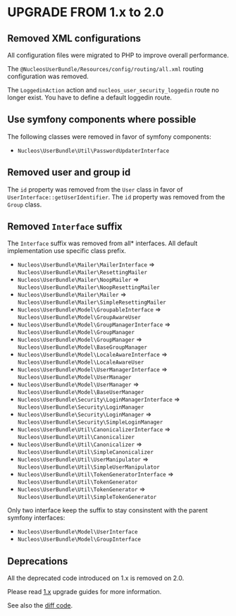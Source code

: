 UPGRADE FROM 1.x to 2.0
=======================

## Removed XML configurations

All configuration files were migrated to PHP to improve overall performance.

The `@NucleosUserBundle/Resources/config/routing/all.xml` routing configuration was removed.

The `LoggedinAction` action and `nucleos_user_security_loggedin` route no longer exist.
You have to define a default loggedin route.

## Use symfony components where possible

The following classes were removed in favor of symfony components:

- `Nucleos\UserBundle\Util\PasswordUpdaterInterface`

## Removed user and group id

The `id` property was removed from the `User` class in favor of `UserInterface::getUserIdentifier`.
The `id` property was removed from the `Group` class.

## Removed `Interface` suffix

The `Interface` suffix was removed from all* interfaces. All default implementation use specific class prefix.

- `Nucleos\UserBundle\Mailer\MailerInterface` => `Nucleos\UserBundle\Mailer\ResettingMailer`
- `Nucleos\UserBundle\Mailer\NoopMailer` => `Nucleos\UserBundle\Mailer\NoopResettingMailer`
- `Nucleos\UserBundle\Mailer\Mailer` => `Nucleos\UserBundle\Mailer\SimpleResettingMailer`
- `Nucleos\UserBundle\Model\GroupableInterface` => `Nucleos\UserBundle\Model\GroupAwareUser`
- `Nucleos\UserBundle\Model\GroupManagerInterface` => `Nucleos\UserBundle\Model\GroupManager`
- `Nucleos\UserBundle\Model\GroupManager` => `Nucleos\UserBundle\Model\BaseGroupManager`
- `Nucleos\UserBundle\Model\LocaleAwareInterface` => `Nucleos\UserBundle\Model\LocaleAwareUser`
- `Nucleos\UserBundle\Model\UserManagerInterface` => `Nucleos\UserBundle\Model\UserManager`
- `Nucleos\UserBundle\Model\UserManager` => `Nucleos\UserBundle\Model\BaseUserManager`
- `Nucleos\UserBundle\Security\LoginManagerInterface` => `Nucleos\UserBundle\Security\LoginManager`
- `Nucleos\UserBundle\Security\LoginManager` => `Nucleos\UserBundle\Security\SimpleLoginManager`
- `Nucleos\UserBundle\Util\CanonicalizerInterface` => `Nucleos\UserBundle\Util\Canonicalizer`
- `Nucleos\UserBundle\Util\Canonicalizer` => `Nucleos\UserBundle\Util\SimpleCanonicalizer`
- `Nucleos\UserBundle\Util\UserManipulator` => `Nucleos\UserBundle\Util\SimpleUserManipulator`
- `Nucleos\UserBundle\Util\TokenGeneratorInterface` => `Nucleos\UserBundle\Util\TokenGenerator`
- `Nucleos\UserBundle\Util\TokenGenerator` => `Nucleos\UserBundle\Util\SimpleTokenGenerator`

Only two interface keep the suffix to stay consinstent with the parent symfony interfaces:

- `Nucleos\UserBundle\Model\UserInterface`
- `Nucleos\UserBundle\Model\GroupInterface`

## Deprecations

All the deprecated code introduced on 1.x is removed on 2.0.

Please read [1.x](https://github.com/nucleos/NucleosUserBundle/tree/1.x) upgrade guides for more information.

See also the [diff code](https://github.com/nucleos/NucleosUserBundle/compare/1.x...2.0.0).
